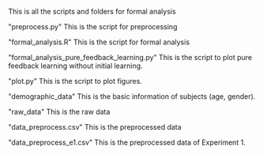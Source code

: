 This is all the scripts and folders for formal analysis

"preprocess.py"
This is the script for preprocessing

"formal_analysis.R"
This is the script for formal analysis

"formal_analysis_pure_feedback_learning.py"
This is the script to plot pure feedback learning without initial learning.

"plot.py"
This is the script to plot figures.

"demographic_data"
This is the basic information of subjects (age, gender).

"raw_data"
This is the raw data

"data_preprocess.csv"
This is the preprocessed data

"data_preprocess_e1.csv"
This is the preprocessed data of Experiment 1.